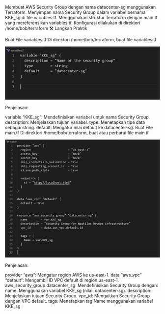 Membuat AWS Security Group dengan nama datacenter-sg menggunakan Terraform.
Menyimpan nama Security Group dalam variabel bernama KKE_sg di file variables.tf.
Menggunakan struktur Terraform dengan main.tf yang mereferensikan variables.tf.
Konfigurasi dilakukan di direktori /home/bob/terraform
🛠️ Langkah Praktik

Buat File variables.tf
Di direktori /home/bob/terraform, buat file variables.tf

![alt text](image-43.png)


Penjelasan:

variable “KKE_sg”: Mendefinisikan variabel untuk nama Security Group.
description: Menjelaskan tujuan variabel.
type: Menetapkan tipe data sebagai string.
default: Mengatur nilai default ke datacenter-sg.
Buat File main.tf
Di direktori /home/bob/terraform, buat atau perbarui file main.tf

![alt text](image-44.png)

Penjelasan:

provider “aws”: Mengatur region AWS ke us-east-1.
data “aws_vpc” “default”: Mengambil ID VPC default di region us-east-1.
aws_security_group.datacenter_sg: Mendefinisikan Security Group dengan:
name: Menggunakan variabel KKE_sg (nilai: datacenter-sg).
description: Menjelaskan tujuan Security Group.
vpc_id: Mengaitkan Security Group dengan VPC default.
tags: Menetapkan tag Name menggunakan variabel KKE_sg